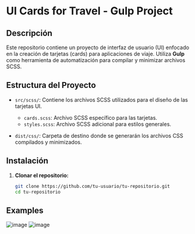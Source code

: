 # UI Cards for Travel - Gulp Project

## Descripción

Este repositorio contiene un proyecto de interfaz de usuario (UI) enfocado en la creación de tarjetas (cards) para aplicaciones de viaje. Utiliza **Gulp** como herramienta de automatización para compilar y minimizar archivos SCSS.

## Estructura del Proyecto

- `src/scss/`: Contiene los archivos SCSS utilizados para el diseño de las tarjetas UI.
  - `cards.scss`: Archivo SCSS específico para las tarjetas.
  - `styles.scss`: Archivo SCSS adicional para estilos generales.

- `dist/css/`: Carpeta de destino donde se generarán los archivos CSS compilados y minimizados.

## Instalación

1. **Clonar el repositorio:**

   ```bash
   git clone https://github.com/tu-usuario/tu-repositorio.git
   cd tu-repositorio
## Examples
![image](https://github.com/user-attachments/assets/01bf54ea-f25f-43eb-8e1c-ce6f3e64d153)
![image](https://github.com/user-attachments/assets/ed880f1b-fe14-4ec3-9f4d-850bdf8cc9b1)

